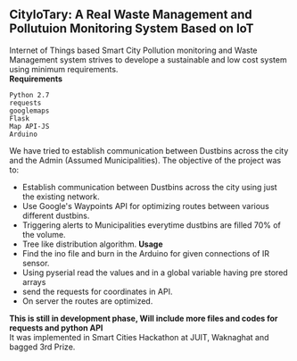 ## CityIoTary: A Real Waste Management and Pollutuion Monitoring System Based on IoT
Internet of Things based Smart City Pollution monitoring and Waste Management system strives to develope a sustainable and low cost system using minimum requirements.<br>
**Requirements**
```
Python 2.7
requests
googlemaps
Flask
Map API-JS
Arduino
```
We have tried to establish communication between Dustbins across the city and the Admin (Assumed Municipalities). The objective of the project was to:
- Establish communication between Dustbins across the city using just the existing network.
- Use Google's Waypoints API for optimizing routes between various different dustbins.
- Triggering alerts to Municipalities everytime dustbins are filled 70% of the volume.
- Tree like  distribution algorithm.
**Usage**
- Find the ino file and burn in the Arduino for given connections of IR sensor.
- Using pyserial read the values and in a global variable having pre stored arrays
- send the requests for coordinates in API.
- On server the routes are optimized.

**This is still in development phase, Will include more files and codes for requests and python API**<br>
It was implemented in Smart Cities Hackathon at JUIT, Waknaghat and bagged 3rd Prize. 
